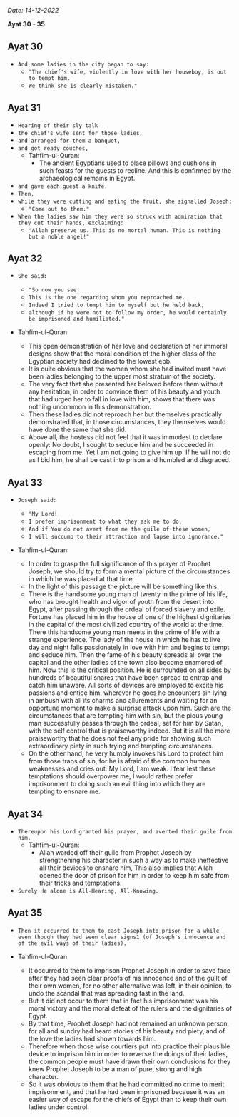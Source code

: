 *Date: 14-12-2022*

**Ayat 30 - 35**

## Ayat 30

- `And some ladies in the city began to say:`
  - `"The chief's wife, violently in love with her houseboy, is out to tempt him.`
  - `We think she is clearly mistaken."`

## Ayat 31

- `Hearing of their sly talk`
- `the chief's wife sent for those ladies,`
- `and arranged for them a banquet,`
- `and got ready couches,`
  - Tahfim-ul-Quran:
    - The ancient Egyptians used to place pillows and cushions in such feasts for the guests to recline. And this is confirmed by the archaeological remains in Egypt.
- `and gave each guest a knife.`
- `Then,`
- `while they were cutting and eating the fruit, she signalled Joseph:`
  - `"Come out to them."`
- `When the ladies saw him they were so struck with admiration that they cut their hands, exclaiming:`
  - `"Allah preserve us. This is no mortal human. This is nothing but a noble angel!"`

## Ayat 32

- `She said:`
  - `"So now you see!`
  - `This is the one regarding whom you reproached me.`
  - `Indeed I tried to tempt him to myself but he held back,`
  - `although if he were not to follow my order, he would certainly be imprisoned and humiliated."`

- Tahfim-ul-Quran:
  - This open demonstration of her love and declaration of her immoral designs show that the moral condition of the higher class of the Egyptian society had declined to the lowest ebb.
  - It is quite obvious that the women whom she had invited must have been ladies belonging to the upper most stratum of the society.
  - The very fact that she presented her beloved before them without any hesitation, in order to convince them of his beauty and youth that had urged her to fall in love with him, shows that there was nothing uncommon in this demonstration.
  - Then these ladies did not reproach her but themselves practically demonstrated that, in those circumstances, they themselves would have done the same that she did.
  - Above all, the hostess did not feel that it was immodest to declare openly: No doubt, I sought to seduce him and he succeeded in escaping from me. Yet I am not going to give him up. If he will not do as I bid him, he shall be cast into prison and humbled and disgraced.

## Ayat 33

- `Joseph said:`
  - `"My Lord!`
  - `I prefer imprisonment to what they ask me to do.`
  - `And if You do not avert from me the guile of these women,`
  - `I will succumb to their attraction and lapse into ignorance."`

- Tahfim-ul-Quran:
  - In order to grasp the full significance of this prayer of Prophet Joseph, we should try to form a mental picture of the circumstances in which he was placed at that time.
  - In the light of this passage the picture will be something like this.
  - There is the handsome young man of twenty in the prime of his life, who has brought health and vigor of youth from the desert into Egypt, after passing through the ordeal of forced slavery and exile. Fortune has placed him in the house of one of the highest dignitaries in the capital of the most civilized country of the world at the time. There this handsome young man meets in the prime of life with a strange experience. The lady of the house in which he has to live day and night falls passionately in love with him and begins to tempt and seduce him. Then the fame of his beauty spreads all over the capital and the other ladies of the town also become enamored of him. Now this is the critical position. He is surrounded on all sides by hundreds of beautiful snares that have been spread to entrap and catch him unaware. All sorts of devices are employed to excite his passions and entice him: wherever he goes he encounters sin lying in ambush with all its charms and allurements and waiting for an opportune moment to make a surprise attack upon him. Such are the circumstances that are tempting him with sin, but the pious young man successfully passes through the ordeal, set for him by Satan, with the self control that is praiseworthy indeed. But it is all the more praiseworthy that he does not feel any pride for showing such extraordinary piety in such trying and tempting circumstances.
  - On the other hand, he very humbly invokes his Lord to protect him from those traps of sin, for he is afraid of the common human weaknesses and cries out: My Lord, I am weak. I fear lest these temptations should overpower me, I would rather prefer imprisonment to doing such an evil thing into which they are tempting to ensnare me.

## Ayat 34

- `Thereupon his Lord granted his prayer, and averted their guile from him.`
  - Tahfim-ul-Quran:
    - Allah warded off their guile from Prophet Joseph by strengthening his character in such a way as to make ineffective all their devices to ensnare him, This also implies that Allah opened the door of prison for him in order to keep him safe from their tricks and temptations.
- `Surely He alone is All-Hearing, All-Knowing.`

## Ayat 35

- `Then it occurred to them to cast Joseph into prison for a while even though they had seen clear signs1 (of Joseph's innocence and of the evil ways of their ladies).`

- Tahfim-ul-Quran:
  - It occurred to them to imprison Prophet Joseph in order to save face after they had seen clear proofs of his innocence and of the guilt of their own women, for no other alternative was left, in their opinion, to undo the scandal that was spreading fast in the land.
  - But it did not occur to them that in fact his imprisonment was his moral victory and the moral defeat of the rulers and the dignitaries of Egypt.
  - By that time, Prophet Joseph had not remained an unknown person, for all and sundry had heard stories of his beauty and piety, and of the love the ladies had shown towards him.
  - Therefore when those wise courtiers put into practice their plausible device to imprison him in order to reverse the doings of their ladies, the common people must have drawn their own conclusions for they knew Prophet Joseph to be a man of pure, strong and high character.
  - So it was obvious to them that he had committed no crime to merit imprisonment, and that he had been imprisoned because it was an easier way of escape for the chiefs of Egypt than to keep their own ladies under control.